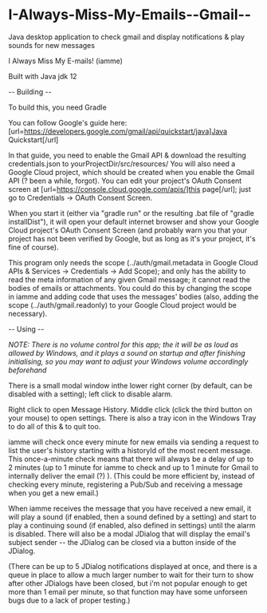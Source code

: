 # I-Always-Miss-My-Emails--Gmail--
Java desktop application to check gmail and display notifications &amp; play sounds for new messages

I Always Miss My E-mails! (iamme)

Built with Java jdk 12

-- Building --

To build this, you need Gradle

You can follow Google's guide here: [url=https://developers.google.com/gmail/api/quickstart/java]Java Quickstart[/url]

In that guide, you need to enable the Gmail API & download the resulting credentials.json to yourProjectDir/src/resources/
You will also need a Google Cloud project, which should be created when you enable the Gmail API (? been a while, forgot). You can edit your project's OAuth Consent screen at [url=https://console.cloud.google.com/apis/]this page[/url]; just go to Credentials -> OAuth Consent Screen.

When you start it (either via "gradle run" or the resulting .bat file of "gradle installDist"), it will open your default internet browser and show your Google Cloud project's OAuth Consent Screen (and probably warn you that your project has not been verified by Google, but as long as it's your project, it's fine of course).


This program only needs the <metadata> scope (../auth/gmail.metadata in Google Cloud APIs & Services -> Credentials -> Add Scope); and only has the ability to read the meta information of any given Gmail message; it cannot read the bodies of emails or attachments. You could do this by changing the scope in iamme and adding code that uses the messages' bodies (also, adding the scope (../auth/gmail.readonly) to your Google Cloud project would be necessary).


  
-- Using --


*NOTE: There is no volume control for this app; the it will be as loud as allowed by Windows, and it plays a sound on startup and after finishing initialising, so you may want to adjust your Windows volume accordingly beforehand*

There is a small modal window inthe lower right corner (by default, can be disabled with a setting); left click to disable alarm.

Right click to open Message History. Middle click (click the third button on your mouse) to open settings.
There is also a tray icon in the Windows Tray to do all of this & to quit too.


iamme will check once every minute for new emails via sending a request to list the user's history starting with a historyId of the most recent message. 
This once-a-minute check means that there will always be a delay of up to 2 minutes (up to 1 minute for iamme to check and up to 1 minute for Gmail to internally deliver the email (?) ).
(This could be more efficient by, instead of checking every minute, registering a Pub/Sub and receiving a message when you get a new email.)


When iamme receives the message that you have received a new email, it will play a sound (if enabled, then a sound defined by a setting) and start to play a continuing sound (if enabled, also defined in settings) until the alarm is disabled. There will also be a modal JDialog that will display the email's subject sender -- the JDialog can be closed via a button inside of the JDialog.

(There can be up to 5 JDialog notifications displayed at once, and there is a queue in place to allow a much larger number to wait for their turn to show after other JDialogs have been closed, but i'm not popular enough to get more than 1 email per minute, so that function may have some unforseen bugs due to a lack of proper testing.)
